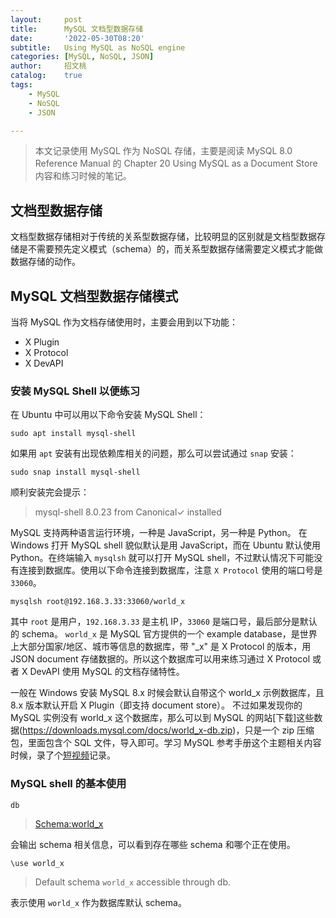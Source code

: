 ```yaml
---
layout:     post
title:      MySQL 文档型数据存储
date:       '2022-05-30T08:20'
subtitle:   Using MySQL as NoSQL engine
categories: [MySQL, NoSQL, JSON]
author:     招文桃
catalog:    true
tags:
    - MySQL
    - NoSQL
    - JSON

---
```


> 本文记录使用 MySQL 作为 NoSQL 存储，主要是阅读 MySQL 8.0 Reference Manual 的 Chapter 20 Using MySQL as a Document Store 内容和练习时候的笔记。

## 文档型数据存储

文档型数据存储相对于传统的关系型数据存储，比较明显的区别就是文档型数据存储是不需要预先定义模式（schema）的，而关系型数据存储需要定义模式才能做数据存储的动作。

## MySQL 文档型数据存储模式

当将 MySQL 作为文档存储使用时，主要会用到以下功能：

- X Plugin
- X Protocol
- X DevAPI

### 安装 MySQL Shell 以便练习

在 Ubuntu 中可以用以下命令安装 MySQL Shell：

```console
sudo apt install mysql-shell
```

如果用 `apt` 安装有出现依赖库相关的问题，那么可以尝试通过 `snap` 安装：

```console
sudo snap install mysql-shell
```

顺利安装完会提示：
> mysql-shell 8.0.23 from Canonical✓ installed

MySQL 支持两种语言运行环境，一种是 JavaScript，另一种是 Python。 在 Windows 打开 MySQL shell 貌似默认是用 JavaScript，而在 Ubuntu 默认使用 Python。在终端输入 `mysqlsh` 就可以打开 MySQL shell，不过默认情况下可能没有连接到数据库。使用以下命令连接到数据库，注意 `X Protocol` 使用的端口号是 `33060`。

```console
mysqlsh root@192.168.3.33:33060/world_x
```

其中 `root` 是用户，`192.168.3.33` 是主机 IP，`33060` 是端口号，最后部分是默认的 schema。 `world_x` 是 MySQL 官方提供的一个 example database，是世界上大部分国家/地区、城市等信息的数据库，带 "_x" 是 X Protocol 的版本，用 JSON document 存储数据的。所以这个数据库可以用来练习通过 X Protocol 或者 X DevAPI 使用 MySQL 的文档存储特性。

一般在 Windows 安装 MySQL 8.x 时候会默认自带这个 world_x 示例数据库，且 8.x 版本默认开启 X Plugin（即支持 document store）。 不过如果发现你的 MySQL 实例没有 world_x 这个数据库，那么可以到 MySQL 的网站[下载]这些数据(https://downloads.mysql.com/docs/world_x-db.zip)，只是一个 zip 压缩包，里面包含个 SQL 文件，导入即可。学习 MySQL 参考手册这个主题相关内容时候，录了个[短视频](https://www.bilibili.com/video/BV1RB4y1X7PY)记录。

### MySQL shell 的基本使用

```console
db
```

> <Schema:world_x>

会输出 schema 相关信息，可以看到存在哪些 schema 和哪个正在使用。

```console
\use world_x

```
> Default schema `world_x` accessible through db.

表示使用 `world_x` 作为数据库默认 schema。
